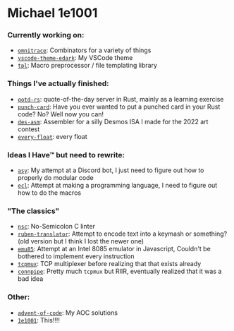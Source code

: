 # Michael 1e1001

### Currently working on:
- [`omnitrace`](https://github.com/1e1001/omnitrace): Combinators for a variety of things
- [`vscode-theme-edark`](https://github.com/1e1001/vscode-theme-edark): My VSCode theme
- [`tpl`](https://github.com/1e1001/tpl): Macro preprocessor / file templating library

### Things I've actually finished:
- [`qotd-rs`](https://github.com/1e1001/qotd-rs): quote-of-the-day server in Rust, mainly as a learning exercise
- [`punch-card`](https://github.com/1e1001/punch-card): Have you ever wanted to put a punched card in your Rust code? No? Well now you can!
- [`des-asm`](https://github.com/1e1001/des-asm): Assembler for a silly Desmos ISA I made for the 2022 art contest
- [`every-float`](https://github.com/1e1001/every-float): every float

### Ideas I Have™ but need to rewrite:
- [`asy`](https://github.com/1e1001/asy): My attempt at a Discord bot, I just need to figure out how to properly do modular code
- [`ecl`](https://github.com/1e1001/ecl): Attempt at making a programming language, I need to figure out how to do the macros

### "The classics"
- [`nsc`](https://github.com/1e1001/nsc): No-Semicolon C linter
- [`ruben-translator`](https://github.com/1e1001/ruben-translator): Attempt to encode text into a keymash or something? (old version but I think I lost the newer one)
- [`emu85`](https://github.com/1e1001/emu85): Attempt at an Intel 8085 emulator in Javascript, Couldn't be bothered to implement every instruction
- [`tcpmux`](https://github.com/1e1001/tcpmux): TCP multiplexer before realizing that that exists already
- [`connpipe`](https://github.com/1e1001/connpipe): Pretty much `tcpmux` but RIIR, eventually realized that it was a bad idea

### Other:
- [`advent-of-code`](https://github.com/1e1001/advent-of-code): My AOC solutions
- [`1e1001`](https://github.com/1e1001/1e1001): This!!!!
